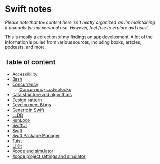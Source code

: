 # Swift notes

_Please note that the content here isn’t neatly organized, as I’m maintaining it
primarily for my personal use. However, feel free to explore and use it._

This is mostly a collection of my findings on app development. A lot of the
information is pulled from various sources, including books, articles, podcasts,
and more.

## Table of content

- [Accessibility](accessibility.md)
- [Bash](bash.md)
- [Concurrency](concurrency.md)
  - [Concurrency code blocks](concurrency-code-blocks.md)
- [Data structure and algorithms](data-structure.md)
- [Design pattern](design-pattern.md)
- [Development Blogs](development-blogs.md)
- [Generic in Swift](generic.md)
- [LLDB](LLDB.md)
- [RunLoop](RunLoop.md)
- [SwiftUI](SwiftUI.md)
- [Swift](Swift.md)
- [Swift Package Manager](swift-package-manager.md)
- [Tuist](tuist.md)
- [UIKit](UIKit.md)
- [Xcode and simulator](xcode-and-simulator.md)
- [Xcode project settings and simulator](xcode-project-settings-and-simulator.md)
